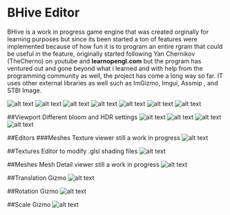 # BHive Editor
BHive is a work in progress game engine that was created orginally for learning purposes but since its been started a ton of features were implemented because of how fun it is to program an entire rgram that could be useful in the feature, originally started following Yan Chernikov (TheCherno) on youtube and **learnopengl.com** but the program has ventured out and gone beyond what i learned and with help from the programming community as well, the project has come a long way so far. IT uses other external libraries as well such as ImGizmo, Imgui, Assmip , and STBI Image.

![alt text](https://github.com/Darius000/BHive/blob/develop/Previews/Screenshot_3.png?raw=true)
![alt text](https://github.com/Darius000/BHive/blob/develop/Previews/Screenshot_4.png?raw=true)
![alt text](https://github.com/Darius000/BHive/blob/develop/Previews/Screenshot_1.png?raw=true)
![alt text](https://github.com/Darius000/BHive/blob/develop/Previews/Screenshot_2.png?raw=true)
![alt text](https://github.com/Darius000/BHive/blob/develop/Previews/Screenshot_5.png?raw=true)
![alt text](https://github.com/Darius000/BHive/blob/develop/Previews/Screenshot_6.png?raw=true)
![alt text](https://github.com/Darius000/BHive/blob/develop/Previews/Screenshot_7.png?raw=true)

##Viewport
Different bloom and HDR settings
![alt text](https://github.com/Darius000/BHive/blob/develop/Previews/Screenshot_8.png?raw=true)
![alt text](https://github.com/Darius000/BHive/blob/develop/Previews/Screenshot_9.png?raw=true)
![alt text](https://github.com/Darius000/BHive/blob/develop/Previews/Screenshot_10.png?raw=true)
![alt text](https://github.com/Darius000/BHive/blob/develop/Previews/Screenshot_11.png?raw=true)

##Editors
###Meshes
Texture viewer still a work in progress
![alt text](https://github.com/Darius000/BHive/blob/develop/Previews/Screenshot_12.png?raw=true)

##Textures
Editor to modify .glsl shading files
![alt text](https://github.com/Darius000/BHive/blob/develop/Previews/Screenshot_13.png?raw=true)

##Meshes
Mesh Detail viewer still a work in progress
![alt text](https://github.com/Darius000/BHive/blob/develop/Previews/Screenshot_14.png?raw=true)

##Translation Gizmo
![alt text](https://github.com/Darius000/BHive/blob/develop/Previews/Screenshot_15.png?raw=true)

##Rotation Gizmo
![alt text](https://github.com/Darius000/BHive/blob/develop/Previews/Screenshot_16.png?raw=true)

##Scale Gizmo
![alt text](https://github.com/Darius000/BHive/blob/develop/Previews/Screenshot_17.png?raw=true)

